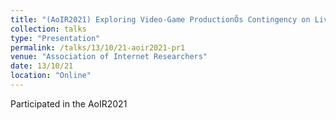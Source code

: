 ```yaml
---
title: "(AoIR2021) Exploring Video-Game ProductionÕs Contingency on Live-Streaming Platforms: The Case of Twitch"
collection: talks
type: "Presentation"
permalink: /talks/13/10/21-aoir2021-pr1
venue: "Association of Internet Researchers"
date: 13/10/21
location: "Online"
---
```


Participated in the AoIR2021 
